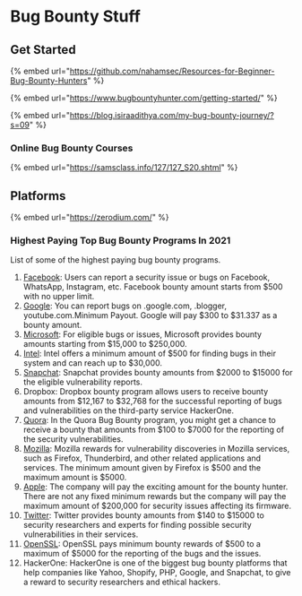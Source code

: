 # Bug Bounty Stuff

## Get Started

{% embed url="https://github.com/nahamsec/Resources-for-Beginner-Bug-Bounty-Hunters" %}

{% embed url="https://www.bugbountyhunter.com/getting-started/" %}

{% embed url="https://blog.isiraadithya.com/my-bug-bounty-journey/?s=09" %}

### Online Bug Bounty Courses

{% embed url="https://samsclass.info/127/127_S20.shtml" %}

## Platforms

{% embed url="https://zerodium.com/" %}

### Highest Paying Top Bug Bounty Programs In 2021

List of some of the highest paying bug bounty programs.

1. [Facebook](https://www.facebook.com/whitehat/): Users can report a security issue or bugs on Facebook, WhatsApp, Instagram, etc. Facebook bounty amount starts from $500 with no upper limit.
2. [Google](https://www.google.com/about/appsecurity/reward-program/): You can report bugs on  .google.com, .blogger, youtube.com.Minimum Payout. Google will pay $300 to $31.337 as a bounty amount.
3. [Microsoft](https://technet.microsoft.com/en-us/library/dn425036.aspx): For eligible bugs or issues, Microsoft provides bounty amounts starting from $15,000 to $250,000.
4. [Intel](https://security-center.intel.com/BugBountyProgram.aspx): Intel offers a minimum amount of $500 for finding bugs in their system and can reach up to $30,000.
5. [Snapchat](https://support.snapchat.com/en-US/i-need-help): Snapchat provides bounty amounts from $2000 to $15000 for the eligible vulnerability reports.
6. Dropbox: Dropbox bounty program allows users to receive bounty amounts from $12,167 to $32,768 for the successful reporting of bugs and vulnerabilities on the third-party service HackerOne.
7. [Quora](https://engineering.quora.com/Security-Bug-Bounty-Program): In the Quora Bug Bounty program, you might get a chance to receive a bounty that amounts from $100 to $7000 for the reporting of the security vulnerabilities.
8. [Mozilla](https://engineering.quora.com/Security-Bug-Bounty-Program): Mozilla rewards for vulnerability discoveries in Mozilla services, such as Firefox, Thunderbird, and other related applications and services. The minimum amount given by Firefox is $500 and the maximum amount is $5000.
9. [Apple](https://support.apple.com/en-au/HT201220): The company will pay the exciting amount for the bounty hunter. There are not any fixed minimum rewards but the company will pay the maximum amount of $200,000 for security issues affecting its firmware.
10. [Twitter](https://support.twitter.com/articles/477159): Twitter provides bounty amounts from $140 to $15000 to security researchers and experts for finding possible security vulnerabilities in their services.
11. [OpenSSL](https://www.openssl.org/news/vulnerabilities.html): OpenSSL pays minimum bounty rewards of $500 to a maximum of $5000 for the reporting of the bugs and the issues.
12. HackerOne:  HackerOne is one of the biggest bug bounty platforms that help companies like Yahoo, Shopify, PHP, Google, and Snapchat, to give a reward to security researchers and ethical hackers.
